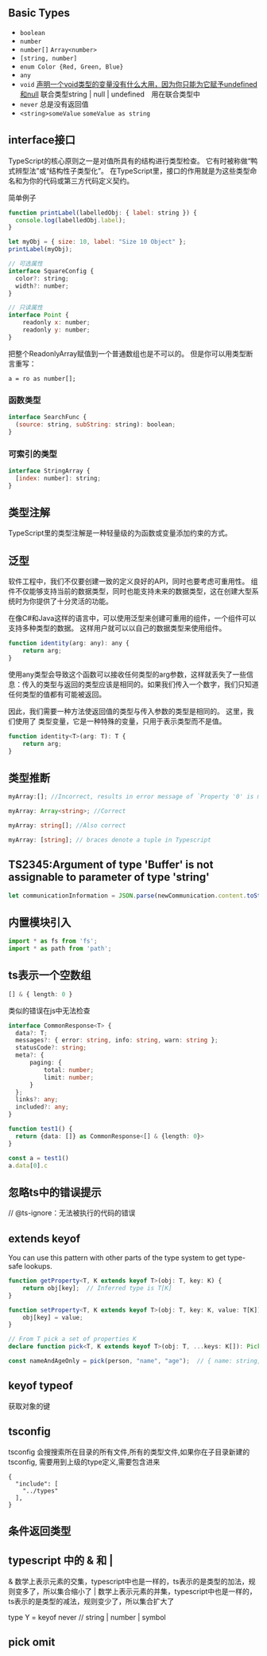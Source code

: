 ## Basic Types

* `boolean`
* `number`
* `number[]` `Array<number>`
* `[string, number]`
* `enum Color {Red, Green, Blue}`
* `any`
* `void`  [声明一个void类型的变量没有什么大用，因为你只能为它赋予undefined和null](https://www.tslang.cn/docs/handbook/basic-types.html) 联合类型string | null | undefined　用在联合类型中
* `never` 总是没有返回值
* `<string>someValue`  `someValue as string`

## interface接口

TypeScript的核心原则之一是对值所具有的结构进行类型检查。 它有时被称做“鸭式辨型法”或“结构性子类型化”。 在TypeScript里，接口的作用就是为这些类型命名和为你的代码或第三方代码定义契约。

简单例子

```js
function printLabel(labelledObj: { label: string }) {
  console.log(labelledObj.label);
}

let myObj = { size: 10, label: "Size 10 Object" };
printLabel(myObj);

// 可选属性
interface SquareConfig {
  color?: string;
  width?: number;
}

// 只读属性
interface Point {
    readonly x: number;
    readonly y: number;
}


```

把整个ReadonlyArray赋值到一个普通数组也是不可以的。 但是你可以用类型断言重写：

`a = ro as number[];`

### 函数类型

```js
interface SearchFunc {
  (source: string, subString: string): boolean;
}
```

### 可索引的类型

```js
interface StringArray {
  [index: number]: string;
}
```

## 类型注解

TypeScript里的类型注解是一种轻量级的为函数或变量添加约束的方式。

## 泛型

软件工程中，我们不仅要创建一致的定义良好的API，同时也要考虑可重用性。 组件不仅能够支持当前的数据类型，同时也能支持未来的数据类型，这在创建大型系统时为你提供了十分灵活的功能。

在像C#和Java这样的语言中，可以使用泛型来创建可重用的组件，一个组件可以支持多种类型的数据。 这样用户就可以以自己的数据类型来使用组件。

```js
function identity(arg: any): any {
    return arg;
}
```

使用any类型会导致这个函数可以接收任何类型的arg参数，这样就丢失了一些信息：传入的类型与返回的类型应该是相同的。如果我们传入一个数字，我们只知道任何类型的值都有可能被返回。

因此，我们需要一种方法使返回值的类型与传入参数的类型是相同的。 这里，我们使用了 类型变量，它是一种特殊的变量，只用于表示类型而不是值。

```js
function identity<T>(arg: T): T {
    return arg;
}
```

## 类型推断

```ts
myArray:[]; //Incorrect, results in error message of `Property '0' is missing in type`

myArray: Array<string>; //Correct

myArray: string[]; //Also correct

myArray: [string]; // braces denote a tuple in Typescript

```

## TS2345:Argument of type 'Buffer' is not assignable to parameter of type 'string'

```ts
let communicationInformation = JSON.parse(newCommunication.content.toString());
```

## 内置模块引入

```js
import * as fs from 'fs';
import * as path from 'path';
```

## ts表示一个空数组

```ts
[] & { length: 0 }
```

类似的错误在js中无法检查

```ts
interface CommonResponse<T> {
  data?: T;
  messages?: { error: string, info: string, warn: string };
  statusCode?: string;
  meta?: {
      paging: {
          total: number;
          limit: number;
      }
  };
  links?: any;
  included?: any;
}

function test1() {
  return {data: []} as CommonResponse<[] & {length: 0}>
}

const a = test1()
a.data[0].c
```

## 忽略ts中的错误提示

// @ts-ignore：无法被执行的代码的错误

## extends keyof

You can use this pattern with other parts of the type system to get type-safe lookups.

```ts
function getProperty<T, K extends keyof T>(obj: T, key: K) {
    return obj[key];  // Inferred type is T[K]
}

function setProperty<T, K extends keyof T>(obj: T, key: K, value: T[K]) {
    obj[key] = value;
}

// From T pick a set of properties K
declare function pick<T, K extends keyof T>(obj: T, ...keys: K[]): Pick<T, K>;

const nameAndAgeOnly = pick(person, "name", "age");  // { name: string, age: number }
```

## keyof typeof

获取对象的键

## tsconfig

tsconfig 会搜搜索所在目录的所有文件,所有的类型文件,如果你在子目录新建的tsconfig, 需要用到上级的type定义,需要包含进来

```
{
  "include": [
    "../types"
  ],
}
```

## 条件返回类型

## typescript 中的 & 和 |

& 数学上表示元素的交集，typescript中也是一样的，ts表示的是类型的加法，规则变多了，所以集合缩小了
| 数学上表示元素的并集，typescript中也是一样的，ts表示的是类型的减法，规则变少了，所以集合扩大了

type Y = keyof never
// string | number | symbol

## pick omit
